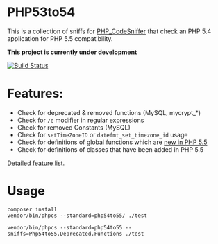 PHP53to54
===============================================================================
This is a collection of sniffs for [PHP_CodeSniffer](http://pear.php.net/PHP_CodeSniffer) that check an PHP 5.4 application for PHP 5.5 compatibility.

**This project is currently under development**

[![Build Status](https://secure.travis-ci.org/goatherd/Php54to55.png?branch=next-gen)](https://travis-ci.org/goatherd/Php54to55)

# Features:
* Check for deprecated & removed functions (MySQL, mycrypt_*)
* Check for `/e` modifier in regular expressions
* Check for removed Constants (MySQL)
* Check for `setTimeZoneID` or `datefmt_set_timezone_id` usage
* Check for definitions of global functions which are [new in PHP 5.5](http://www.php.net/manual/en/migration55.new-functions.php)
* Check for definitions of classes that have been added in PHP 5.5

[Detailed feature list](FEATURES.md).

# Usage

	composer install
	vendor/bin/phpcs --standard=php54to55/ ./test

	vendor/bin/phpcs --standard=php54to55 --sniffs=Php54to55.Deprecated.Functions ./test

